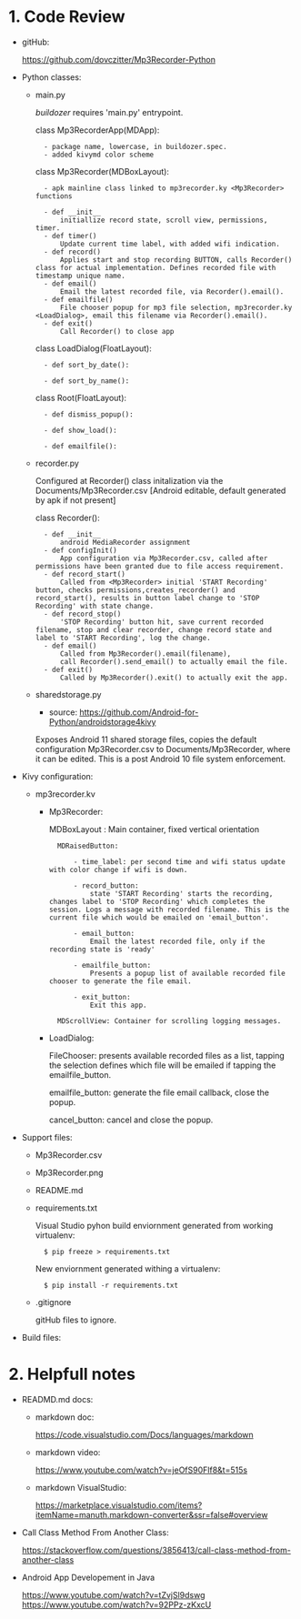 # 1. Code Review

- gitHub:

    <https://github.com/dovczitter/Mp3Recorder-Python>

- Python classes:

    - main.py

        *buildozer* requires 'main.py' entrypoint.

        class Mp3RecorderApp(MDApp):

            - package name, lowercase, in buildozer.spec.
            - added kivymd color scheme

        class Mp3Recorder(MDBoxLayout):

            - apk mainline class linked to mp3recorder.ky <Mp3Recorder> functions

            - def __init__
                initiallize record state, scroll view, permissions, timer.
            - def timer()
                Update current time label, with added wifi indication.
            - def record()
                Applies start and stop recording BUTTON, calls Recorder() class for actual implementation. Defines recorded file with timestamp unique name.  
            - def email()
                Email the latest recorded file, via Recorder().email().
            - def emailfile()
                File chooser popup for mp3 file selection, mp3recorder.ky <LoadDialog>, email this filename via Recorder().email().
            - def exit()
                Call Recorder() to close app 

        class LoadDialog(FloatLayout):

            - def sort_by_date():    

            - def sort_by_name():

        class Root(FloatLayout):

            - def dismiss_popup():

            - def show_load():

            - def emailfile():

    - recorder.py

        Configured at Recorder() class initalization via the Documents/Mp3Recorder.csv [Android editable, default generated by apk if not present]

        class Recorder():

            - def __init__
                android MediaRecorder assignment
            - def configInit()
                App configuration via Mp3Recorder.csv, called after permissions have been granted due to file access requirement. 
            - def record_start()
                Called from <Mp3Recorder> initial 'START Recording' button, checks permissions,creates_recorder() and record_start(), results in button label change to 'STOP Recording' with state change.
            - def record_stop()
                'STOP Recording' button hit, save current recorded filename, stop and clear recorder, change record state and label to 'START Recording', log the change.
            - def email()
                Called from Mp3Recorder().email(filename),
                call Recorder().send_email() to actually email the file.
            - def exit()
                Called by Mp3Recorder().exit() to actually exit the app.

    - sharedstorage.py

        - source: <https://github.com/Android-for-Python/androidstorage4kivy>

        Exposes Android 11 shared storage files, copies the default configuration Mp3Recorder.csv to Documents/Mp3Recorder, where it can be edited. This is a post Android 10 file system enforcement.

- Kivy configuration:

    - mp3recorder.kv

        - Mp3Recorder:

            MDBoxLayout : Main container, fixed vertical orientation
                
                MDRaisedButton:

                    - time_label: per second time and wifi status update with color change if wifi is down.

                    - record_button: 
                        state 'START Recording' starts the recording, changes label to 'STOP Recording' which completes the session. Logs a message with recorded filename. This is the current file which would be emailed on 'email_button'. 

                    - email_button:
                        Email the latest recorded file, only if the recording state is 'ready'

                    - emailfile_button:
                        Presents a popup list of available recorded file chooser to generate the file email.

                    - exit_button:
                        Exit this app.

                MDScrollView: Container for scrolling logging messages. 


        - LoadDialog:

            FileChooser: presents available recorded files as a list, tapping the selection defines which file will be emailed if tapping the emailfile_button.

            emailfile_button: generate the file email callback, close the popup.

            cancel_button: cancel and close the popup.

- Support files:

    - Mp3Recorder.csv
    - Mp3Recorder.png
    - README.md
    - requirements.txt

        Visual Studio pyhon build enviornment generated from working virtualenv:

            $ pip freeze > requirements.txt

        New enviornment generated withing a virtualenv:

            $ pip install -r requirements.txt  

    - .gitignore

        gitHub files to ignore.


- Build files:

# 2. Helpfull notes

- READMD.md docs:

    - markdown doc:

        <https://code.visualstudio.com/Docs/languages/markdown>
    - markdown video:

        <https://www.youtube.com/watch?v=jeOfS90Flf8&t=515s>

    - markdown VisualStudio:

        <https://marketplace.visualstudio.com/items?itemName=manuth.markdown-converter&ssr=false#overview>

- Call Class Method From Another Class:

    <https://stackoverflow.com/questions/3856413/call-class-method-from-another-class>

- Android App Developement in Java

    <https://www.youtube.com/watch?v=tZvjSl9dswg>
    <https://www.youtube.com/watch?v=92PPz-zKxcU>